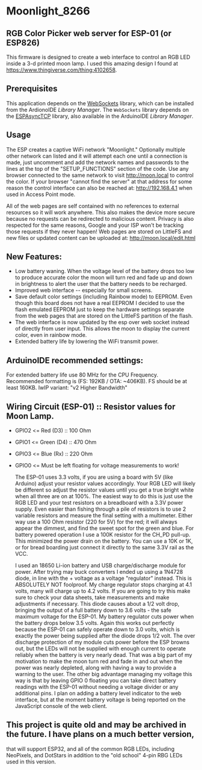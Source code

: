 # Moonlight_8266

## RGB Color Picker web server for ESP-01 (or ESP826)

This firmware is designed to create a web interface to control an RGB LED inside a 3-d printed moon lamp.  I used this
amazing design I found at https://www.thingiverse.com/thing:4102658.

## Prerequisites

This application depends on the [WebSockets](https://github.com/Links2004/arduinoWebSockets) library, which can be installed from the ArdionoIDE _Library Manager_.
The `WebSockets` library depends on the [ESPAsyncTCP](https://github.com/me-no-dev/ESPAsyncTCP) library, also available in the ArduinoIDE _Library Manager_.

## Usage

 The ESP creates a captive WiFi network "Moonlight." Optionally multiple other network can listed and it will attempt
each one until a connection is made, just uncomment and add the network names and passwords to the lines at the top of
the "SETUP_FUNCTIONS" section of the code. Use any browser connected to the same network to visit http://moon.local to
control the color. If your browser "cannot find the server" at that address for some reason the control interface can
also be reached at: http://192.168.4.1 when used in Access Point mode.

 All of the web pages are self contained with no references to external resources so it will work anywhere. This also
makes the device more secure because no requests can be redirected to malicious content. Privacy is also respected for
the same reasons, Google and your ISP won't be tracking those requests if they never happen!
Web pages are stored on LittleFS and new files or updated content can be uploaded at: http://moon.local/edit.html


## New Features:
+ Low battery waning. When the voltage level of the battery drops too low to produce accurate color the moon will turn
   red and fade up and down in brightness to alert the user that the battery needs to be recharged.
+ Improved web interface -- especially for small screens.
+ Save default color settings (including Rainbow mode) to EEPROM. Even though this board does not have a real EEPROM I
   decided to use the flash emulated EEPROM just to keep the hardware settings separate from the web pages that are
   stored on the LittleFS partition of the flash.
+ The web interface is now updated by the esp over web socket instead of directly from user input. This allows the moon
   to display the current color, even in rainbow mode.
+ Extended battery life by lowering the WiFi transmit power.

## ArduinoIDE recommended settings:
  For extended battery life use 80 MHz for the CPU Frequency.
  Recommended formatting is (FS: 192KB / OTA: ~406KB). FS should be at least 160KB.
  IwIP variant: "v2 Higher Bandwidth"

## Wiring Circuit (ESP-01) :: Resistor values for Moon Lamp.

- GPIO2 <= Red   (D3)  :: 100 Ohm
- GPIO1 <= Green (D4)  :: 470 Ohm
- GPIO3 <= Blue  (Rx)  :: 220 Ohm
- GPIO0 <= Must be left floating for voltage measurements to work!

  The ESP-01 uses 3.3 volts, if you are using a board with 5V (like Arduino) adjust your resistor
values accordingly. Your RGB LED will likely be different so adjust the resistor values until you
get a true bright white when all three are on at 100%. The easiest way to do this is just use the
RGB LED and your test resistors on a breadboard with a 3.3V power supply. Even easier than fishing
through a pile of resistors is to use 2 variable resistors and measure the final setting with a
multimeter. Either way use a 100 Ohm resistor (220 for 5V) for the red; it will always appear the
dimmest, and find the sweet spot for the green and blue.
  For battery powered operation I use a 100K resistor for the CH_PD pull-up. This minimized the
power drain on the battery. You can use a 10K or 1K, or for bread boarding just connect it directly
to the same 3.3V rail as the VCC.

  I used an 18650 Li-ion battery and USB charge/discharge module for power. After trying may buck 
converters I ended up using a 1N4728 diode, in line with the + voltage as a voltage "regulator"
instead.  This is ABSOLUTELY NOT foolproof. My charge regulator stops charging at 4.1 volts, many
will charge up to 4.2 volts. If you are going to try this make sure to check your data sheets, take
measurements and make adjustments if necessary.  This diode causes about a 1/2 volt drop, bringing
the output of a full battery down to 3.6 volts - the safe maximum voltage for the ESP-01. My battery
regulator cuts power when the battery drops below 3.5 volts. Again this works out perfectly because
the ESP-01 can safely operate down to 3.0 volts, which is exactly the power being supplied after
the diode drops 1/2 volt. The over discharge protection of my module cuts power before the ESP browns
out, but the LEDs will not be supplied with enough current to operate reliably when the battery is very
nearly dead.  That was a big part of my motivation to make the moon turn red and fade in and out when
the power was nearly depleted, along with having a way to provide a warning to the user.  The other
big advantage managing my voltage this way is that by leaving GPIO 0 floating you can take direct
battery readings with the ESP-01 without needing a voltage divider or any additional pins.  I plan on
adding a battery level indicator to the web interface, but at the moment battery voltage is being
reported on the JavaScript console of the web client.


## This project is quite old and may be archived in the future.  I have plans on a much better version,
that will support ESP32, and all of the common RGB LEDs, including NeoPixels, and DotStars in addition
to the "old school" 4-pin RBG LEDs used in this version.
